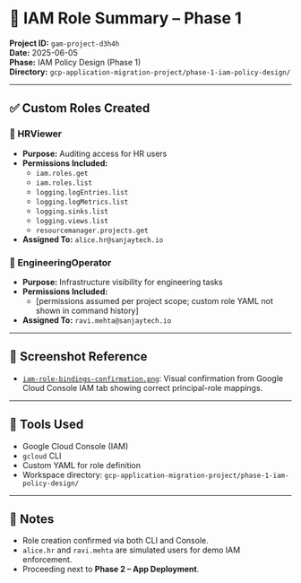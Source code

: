 # 📄 IAM Role Summary – Phase 1

**Project ID:** `gam-project-d3h4h`  
**Date:** 2025-06-05  
**Phase:** IAM Policy Design (Phase 1)  
**Directory:** `gcp-application-migration-project/phase-1-iam-policy-design/`

---

## ✅ Custom Roles Created

### 🔹 HRViewer
- **Purpose:** Auditing access for HR users
- **Permissions Included:**
  - `iam.roles.get`
  - `iam.roles.list`
  - `logging.logEntries.list`
  - `logging.logMetrics.list`
  - `logging.sinks.list`
  - `logging.views.list`
  - `resourcemanager.projects.get`
- **Assigned To:** `alice.hr@sanjaytech.io`

### 🔹 EngineeringOperator
- **Purpose:** Infrastructure visibility for engineering tasks
- **Permissions Included:**
  - [permissions assumed per project scope; custom role YAML not shown in command history]
- **Assigned To:** `ravi.mehta@sanjaytech.io`

---

## 📸 Screenshot Reference

- [`iam-role-bindings-confirmation.png`](screenshots/iam-role-bindings-confirmation.png): Visual confirmation from Google Cloud Console IAM tab showing correct principal-role mappings.

---

## 🧰 Tools Used

- Google Cloud Console (IAM)
- `gcloud` CLI
- Custom YAML for role definition
- Workspace directory: `gcp-application-migration-project/phase-1-iam-policy-design/`

---

## 🧾 Notes

- Role creation confirmed via both CLI and Console.
- `alice.hr` and `ravi.mehta` are simulated users for demo IAM enforcement.
- Proceeding next to **Phase 2 – App Deployment**.

